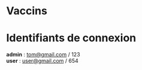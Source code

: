 # Vaccins

# Identifiants de connexion
<b>admin</b> : tom@gmail.com / 123<br>
<b>user</b> : user@gmail.com / 654
